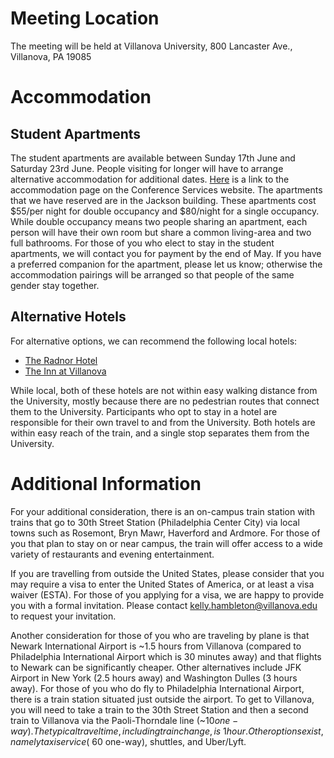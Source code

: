 # Meeting Location

The meeting will be held at Villanova University, 800 Lancaster Ave., Villanova, PA 19085

# Accommodation
## Student Apartments

The student apartments are available between Sunday 17th June and Saturday 23rd June. People visiting for longer will have to arrange alternative accommodation for additional dates. [Here](http://www1.villanova.edu/villanova/services/conferenceservices/accommodations/ac_guestapts.html) is a link to the accommodation page on the Conference Services website. The apartments that we have reserved are in the Jackson building.  These apartments cost $55/per night for double occupancy and $80/night for a single occupancy. While double occupancy means two people sharing an apartment, each person will have their own room but share a common living-area and two full bathrooms. For those of you who elect to stay in the student apartments, we will contact you for payment by the end of May. If you have a preferred companion for the apartment, please let us know; otherwise the accommodation pairings will be arranged so that people of the same gender stay together.

## Alternative Hotels
For alternative options, we can recommend the following local hotels:

* [The Radnor Hotel](https://radnorhotel.com/)
* [The Inn at Villanova](https://theinnatvillanova.com/)

While local, both of these hotels are not within easy walking distance from the University, mostly because there are no pedestrian routes that connect them to the University. Participants who opt to stay in a hotel are responsible for their own travel to and from the University. Both hotels are within easy reach of the train, and a single stop separates them from the University.

# Additional Information

For your additional consideration, there is an on-campus train station with trains that go to 30th Street Station (Philadelphia Center City) via local towns such as Rosemont, Bryn Mawr, Haverford and Ardmore. For those of you that plan to stay on or near campus, the train will offer access to a wide variety of restaurants and evening entertainment.

If you are travelling from outside the United States, please consider that you may require a visa to enter the United States of America, or at least a visa waiver (ESTA). For those of you applying for a visa, we are happy to provide you with a formal invitation. Please contact kelly.hambleton@villanova.edu to request your invitation.

Another consideration for those of you who are traveling by plane is that Newark International Airport is ~1.5 hours from Villanova (compared to Philadelphia International Airport which is 30 minutes away) and that flights to Newark can be significantly cheaper. Other alternatives include JFK Airport in New York (2.5 hours away) and Washington Dulles (3 hours away). For those of you who do fly to Philadelphia International Airport, there is a train station situated just outside the airport. To get to Villanova, you will need to take a train to the 30th Street Station and then a second train to Villanova via the Paoli-Thorndale line (~$10 one-way). The typical travel time, including train change, is ~1 hour. Other options exist, namely taxi service (~$60 one-way), shuttles, and Uber/Lyft.
